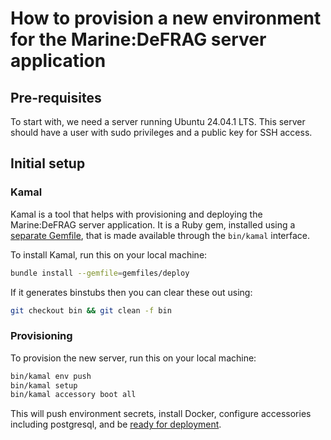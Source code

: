 # How to provision a new environment for the Marine:DeFRAG server application

## Pre-requisites

To start with, we need a server running Ubuntu 24.04.1 LTS. This server should have a user with sudo privileges and a public key for SSH access.

## Initial setup

### Kamal

Kamal is a tool that helps with provisioning and deploying the Marine:DeFRAG server application. It is a Ruby gem, installed using a [separate Gemfile](gemfiles/deploy), that is made available through the `bin/kamal` interface.

To install Kamal, run this on your local machine:

```sh
bundle install --gemfile=gemfiles/deploy
```

If it generates binstubs then you can clear these out using:

```sh
git checkout bin && git clean -f bin
```

### Provisioning

To provision the new server, run this on your local machine:

```sh
bin/kamal env push
bin/kamal setup
bin/kamal accessory boot all
```

This will push environment secrets, install Docker, configure accessories including postgresql, and be [ready for deployment](DEPLOYMENT.md).
